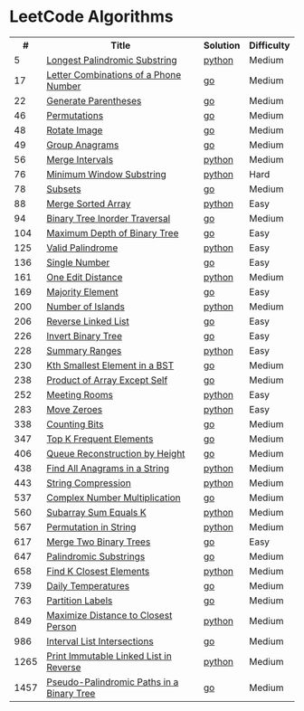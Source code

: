 
<h1>LeetCode Algorithms</h1>
<table>
<tr>
	<th>#</th>
	<th>Title</th>
	<th>Solution</th>
	<th>Difficulty</th>
</tr>
	<tr>
		<td>5</td>
		<td>
		<a href="https://leetcode.com/problems/longest-palindromic-substring">Longest Palindromic Substring</a>
		</td>
		<td>
				<a href="python/5-Longest_Palindromic_Substring.py">python</a>
		</td>
		<td>Medium</td>
	</tr>
	<tr>
		<td>17</td>
		<td>
		<a href="https://leetcode.com/problems/letter-combinations-of-a-phone-number">Letter Combinations of a Phone Number</a>
		</td>
		<td>
				<a href="go/17-Letter_Combinations_of_a_Phone_Number.go">go</a>
		</td>
		<td>Medium</td>
	</tr>
	<tr>
		<td>22</td>
		<td>
		<a href="https://leetcode.com/problems/generate-parentheses">Generate Parentheses</a>
		</td>
		<td>
				<a href="go/22-Generate_Parentheses.go">go</a>
		</td>
		<td>Medium</td>
	</tr>
	<tr>
		<td>46</td>
		<td>
		<a href="https://leetcode.com/problems/permutations">Permutations</a>
		</td>
		<td>
				<a href="go/46-Permutations.go">go</a>
		</td>
		<td>Medium</td>
	</tr>
	<tr>
		<td>48</td>
		<td>
		<a href="https://leetcode.com/problems/rotate-image">Rotate Image</a>
		</td>
		<td>
				<a href="go/48-Rotate_Image.go">go</a>
		</td>
		<td>Medium</td>
	</tr>
	<tr>
		<td>49</td>
		<td>
		<a href="https://leetcode.com/problems/group-anagrams">Group Anagrams</a>
		</td>
		<td>
				<a href="go/49-Group_Anagrams.go">go</a>
		</td>
		<td>Medium</td>
	</tr>
	<tr>
		<td>56</td>
		<td>
		<a href="https://leetcode.com/problems/merge-intervals">Merge Intervals</a>
		</td>
		<td>
				<a href="python/56-Merge_Intervals.py">python</a>
		</td>
		<td>Medium</td>
	</tr>
	<tr>
		<td>76</td>
		<td>
		<a href="https://leetcode.com/problems/minimum-window-substring">Minimum Window Substring</a>
		</td>
		<td>
				<a href="python/76-Minimum_Window_Substring.py">python</a>
		</td>
		<td>Hard</td>
	</tr>
	<tr>
		<td>78</td>
		<td>
		<a href="https://leetcode.com/problems/subsets">Subsets</a>
		</td>
		<td>
				<a href="go/78-Subsets.go">go</a>
		</td>
		<td>Medium</td>
	</tr>
	<tr>
		<td>88</td>
		<td>
		<a href="https://leetcode.com/problems/merge-sorted-array">Merge Sorted Array</a>
		</td>
		<td>
				<a href="python/88-Merge_Sorted_Array.py">python</a>
		</td>
		<td>Easy</td>
	</tr>
	<tr>
		<td>94</td>
		<td>
		<a href="https://leetcode.com/problems/binary-tree-inorder-traversal">Binary Tree Inorder Traversal</a>
		</td>
		<td>
				<a href="go/94-Binary_TreeInorder_Traversal.go">go</a>
		</td>
		<td>Medium</td>
	</tr>
	<tr>
		<td>104</td>
		<td>
		<a href="https://leetcode.com/problems/maximum-depth-of-binary-tree">Maximum Depth of Binary Tree</a>
		</td>
		<td>
				<a href="go/104-Maximum_Depth_of_Binary_Tree.go">go</a>
		</td>
		<td>Easy</td>
	</tr>
	<tr>
		<td>125</td>
		<td>
		<a href="https://leetcode.com/problems/valid-palindrome">Valid Palindrome</a>
		</td>
		<td>
				<a href="python/125-Valid_Palindrome.py">python</a>
		</td>
		<td>Easy</td>
	</tr>
	<tr>
		<td>136</td>
		<td>
		<a href="https://leetcode.com/problems/single-number">Single Number</a>
		</td>
		<td>
				<a href="go/136-Single_Number.go">go</a>
		</td>
		<td>Easy</td>
	</tr>
	<tr>
		<td>161</td>
		<td>
		<a href="https://leetcode.com/problems/one-edit-distance">One Edit Distance</a>
		</td>
		<td>
				<a href="python/161-One_Edit_Distance.py">python</a>
		</td>
		<td>Medium</td>
	</tr>
	<tr>
		<td>169</td>
		<td>
		<a href="https://leetcode.com/problems/majority-element">Majority Element</a>
		</td>
		<td>
				<a href="go/169-Majority_Element.go">go</a>
		</td>
		<td>Easy</td>
	</tr>
	<tr>
		<td>200</td>
		<td>
		<a href="https://leetcode.com/problems/number-of-islands">Number of Islands</a>
		</td>
		<td>
				<a href="python/200-Number_of_Islands.py">python</a>
		</td>
		<td>Medium</td>
	</tr>
	<tr>
		<td>206</td>
		<td>
		<a href="https://leetcode.com/problems/reverse-linked-list">Reverse Linked List</a>
		</td>
		<td>
				<a href="go/206-Reverse_Linked_List.go">go</a>
		</td>
		<td>Easy</td>
	</tr>
	<tr>
		<td>226</td>
		<td>
		<a href="https://leetcode.com/problems/invert-binary-tree">Invert Binary Tree</a>
		</td>
		<td>
				<a href="go/226-Invert_Binary_Tree.go">go</a>
		</td>
		<td>Easy</td>
	</tr>
	<tr>
		<td>228</td>
		<td>
		<a href="https://leetcode.com/problems/summary-ranges">Summary Ranges</a>
		</td>
		<td>
				<a href="python/228-Summary_Ranges.py">python</a>
		</td>
		<td>Easy</td>
	</tr>
	<tr>
		<td>230</td>
		<td>
		<a href="https://leetcode.com/problems/kth-smallest-element-in-a-bst">Kth Smallest Element in a BST</a>
		</td>
		<td>
				<a href="go/230-Kth_Smallest_Element_in_a_BST.go">go</a>
		</td>
		<td>Medium</td>
	</tr>
	<tr>
		<td>238</td>
		<td>
		<a href="https://leetcode.com/problems/product-of-array-except-self">Product of Array Except Self</a>
		</td>
		<td>
				<a href="go/238-Product_of_Array_Except_Self.go">go</a>
		</td>
		<td>Medium</td>
	</tr>
	<tr>
		<td>252</td>
		<td>
		<a href="https://leetcode.com/problems/meeting-rooms">Meeting Rooms</a>
		</td>
		<td>
				<a href="python/252-Meeting_Rooms.py">python</a>
		</td>
		<td>Easy</td>
	</tr>
	<tr>
		<td>283</td>
		<td>
		<a href="https://leetcode.com/problems/move-zeroes">Move Zeroes</a>
		</td>
		<td>
				<a href="python/283-Move_Zeroes.py">python</a>
		</td>
		<td>Easy</td>
	</tr>
	<tr>
		<td>338</td>
		<td>
		<a href="https://leetcode.com/problems/counting-bits">Counting Bits</a>
		</td>
		<td>
				<a href="go/338-Counting_Bits.go">go</a>
		</td>
		<td>Medium</td>
	</tr>
	<tr>
		<td>347</td>
		<td>
		<a href="https://leetcode.com/problems/top-k-frequent-elements">Top K Frequent Elements</a>
		</td>
		<td>
				<a href="go/347-Top_K_Frequent_Elements.go">go</a>
		</td>
		<td>Medium</td>
	</tr>
	<tr>
		<td>406</td>
		<td>
		<a href="https://leetcode.com/problems/queue-reconstruction-by-height">Queue Reconstruction by Height</a>
		</td>
		<td>
				<a href="go/406-Queue_Reconstruction_by_Height.go">go</a>
		</td>
		<td>Medium</td>
	</tr>
	<tr>
		<td>438</td>
		<td>
		<a href="https://leetcode.com/problems/find-all-anagrams-in-a-string">Find All Anagrams in a String</a>
		</td>
		<td>
				<a href="python/438-Find_All_Anagrams_in_a_String.py">python</a>
		</td>
		<td>Medium</td>
	</tr>
	<tr>
		<td>443</td>
		<td>
		<a href="https://leetcode.com/problems/string-compression">String Compression</a>
		</td>
		<td>
				<a href="python/443-String_Compression.py">python</a>
		</td>
		<td>Medium</td>
	</tr>
	<tr>
		<td>537</td>
		<td>
		<a href="https://leetcode.com/problems/complex-number-multiplication">Complex Number Multiplication</a>
		</td>
		<td>
				<a href="go/537-Complex_Number_Multiplication.go">go</a>
		</td>
		<td>Medium</td>
	</tr>
	<tr>
		<td>560</td>
		<td>
		<a href="https://leetcode.com/problems/subarray-sum-equals-k">Subarray Sum Equals K</a>
		</td>
		<td>
				<a href="python/560-Subarray_Sum_Equals_K.py">python</a>
		</td>
		<td>Medium</td>
	</tr>
	<tr>
		<td>567</td>
		<td>
		<a href="https://leetcode.com/problems/permutation-in-string">Permutation in String</a>
		</td>
		<td>
				<a href="python/567-Permutation_in_String.py">python</a>
		</td>
		<td>Medium</td>
	</tr>
	<tr>
		<td>617</td>
		<td>
		<a href="https://leetcode.com/problems/merge-two-binary-trees">Merge Two Binary Trees</a>
		</td>
		<td>
				<a href="go/617-Merge_Two_Binary_Trees.go">go</a>
		</td>
		<td>Easy</td>
	</tr>
	<tr>
		<td>647</td>
		<td>
		<a href="https://leetcode.com/problems/palindromic-substrings">Palindromic Substrings</a>
		</td>
		<td>
				<a href="go/647-Palindromic_Substrings.go">go</a>
		</td>
		<td>Medium</td>
	</tr>
	<tr>
		<td>658</td>
		<td>
		<a href="https://leetcode.com/problems/find-k-closest-elements">Find K Closest Elements</a>
		</td>
		<td>
				<a href="python/658-Find_K_Closest_Elements.py">python</a>
		</td>
		<td>Medium</td>
	</tr>
	<tr>
		<td>739</td>
		<td>
		<a href="https://leetcode.com/problems/daily-temperatures">Daily Temperatures</a>
		</td>
		<td>
				<a href="go/739-Daily_Temperatures.go">go</a>
		</td>
		<td>Medium</td>
	</tr>
	<tr>
		<td>763</td>
		<td>
		<a href="https://leetcode.com/problems/partition-labels">Partition Labels</a>
		</td>
		<td>
				<a href="go/763-Partition_Labels.go">go</a>
		</td>
		<td>Medium</td>
	</tr>
	<tr>
		<td>849</td>
		<td>
		<a href="https://leetcode.com/problems/maximize-distance-to-closest-person">Maximize Distance to Closest Person</a>
		</td>
		<td>
				<a href="python/849-Maximize_Distance_to_Closest_Person.py">python</a>
		</td>
		<td>Medium</td>
	</tr>
	<tr>
		<td>986</td>
		<td>
		<a href="https://leetcode.com/problems/interval-list-intersections">Interval List Intersections</a>
		</td>
		<td>
				<a href="go/986-Interval_List_Intersections.go">go</a>
		</td>
		<td>Medium</td>
	</tr>
	<tr>
		<td>1265</td>
		<td>
		<a href="https://leetcode.com/problems/print-immutable-linked-list-in-reverse">Print Immutable Linked List in Reverse</a>
		</td>
		<td>
				<a href="python/1265-Print_Immutable_Linked_List_in_Reverse.py">python</a>
		</td>
		<td>Medium</td>
	</tr>
	<tr>
		<td>1457</td>
		<td>
		<a href="https://leetcode.com/problems/pseudo-palindromic-paths-in-a-binary-tree">Pseudo-Palindromic Paths in a Binary Tree</a>
		</td>
		<td>
				<a href="go/1457-Pseudo_Palindromic_Paths_in_a%20Binary_Tree.go">go</a>
		</td>
		<td>Medium</td>
	</tr>
</table>
	
